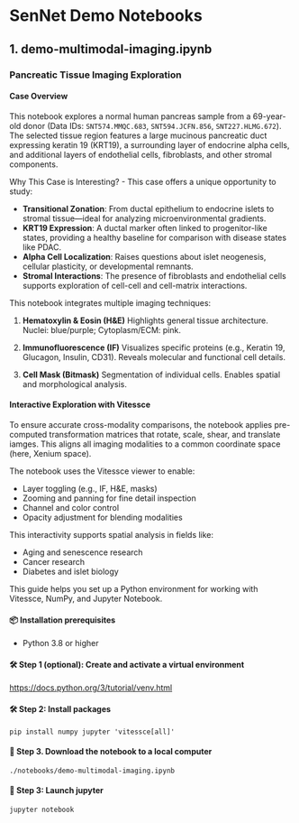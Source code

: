 # SenNet Demo Notebooks


## 1. demo-multimodal-imaging.ipynb

### Pancreatic Tissue Imaging Exploration

#### Case Overview

This notebook explores a normal human pancreas sample from a 69-year-old donor (Data IDs: `SNT574.MMQC.683`, `SNT594.JCFN.856`, `SNT227.HLMG.672`). The selected tissue region features a large mucinous pancreatic duct expressing keratin 19 (KRT19), a surrounding layer of endocrine alpha cells, and additional layers of endothelial cells, fibroblasts, and other stromal components.

Why This Case is Interesting? - This case offers a unique opportunity to study:

- **Transitional Zonation**: From ductal epithelium to endocrine islets to stromal tissue—ideal for analyzing microenvironmental gradients.
- **KRT19 Expression**: A ductal marker often linked to progenitor-like states, providing a healthy baseline for comparison with disease states like PDAC.
- **Alpha Cell Localization**: Raises questions about islet neogenesis, cellular plasticity, or developmental remnants.
- **Stromal Interactions**: The presence of fibroblasts and endothelial cells supports exploration of cell-cell and cell-matrix interactions.

This notebook integrates multiple imaging techniques:

1. **Hematoxylin & Eosin (H&E)** Highlights general tissue architecture. Nuclei: blue/purple; Cytoplasm/ECM: pink.

2. **Immunofluorescence (IF)** Visualizes specific proteins (e.g., Keratin 19, Glucagon, Insulin, CD31). Reveals molecular and functional cell details.

3. **Cell Mask (Bitmask)** Segmentation of individual cells. Enables spatial and morphological analysis.

#### Interactive Exploration with Vitessce

To ensure accurate cross-modality comparisons, the notebook applies pre-computed transformation matrices that rotate, scale, shear, and translate iamges. This aligns all imaging modalities to a common coordinate space (here, Xenium space).

The notebook uses the Vitessce viewer to enable:

- Layer toggling (e.g., IF, H&E, masks)
- Zooming and panning for fine detail inspection
- Channel and color control
- Opacity adjustment for blending modalities

This interactivity supports spatial analysis in fields like:

- Aging and senescence research
- Cancer research
- Diabetes and islet biology

This guide helps you set up a Python environment for working with Vitessce, NumPy, and Jupyter Notebook.

#### 📦 Installation prerequisites

- Python 3.8 or higher

#### 🛠️ Step 1 (optional): Create and activate a virtual environment

https://docs.python.org/3/tutorial/venv.html

#### 🛠️ Step 2: Install packages

    pip install numpy jupyter 'vitessce[all]'

#### 💾 Step 3. Download the notebook to a local computer

    ./notebooks/demo-multimodal-imaging.ipynb

#### 🚀 Step 3: Launch jupyter

    jupyter notebook
